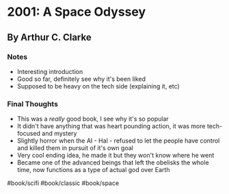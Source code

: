 # 2001: A Space Odyssey
## By Arthur C. Clarke
### Notes
- Interesting introduction
- Good so far, definitely see why it's been liked
- Supposed to be heavy on the tech side (explaining it, etc)

### Final Thoughts
- This was a *really* good book, I see why it's so popular
- It didn't have anything that was heart pounding action, it was more tech-focused and mystery
- Slightly horror when the AI - Hal - refused to let the people have control and killed them in pursuit of it's own goal
- Very cool ending idea, he made it but they won't know where he went
- Became one of the advanced beings that left the obelisks the whole time, now functions as a type of actual god over Earth

#book/scifi #book/classic #book/space 